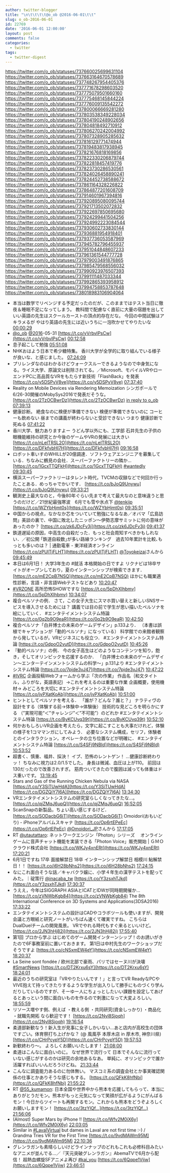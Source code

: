 ```yaml
---
author: twitter-blogger
title: "\n\t\t\t\t@o_ob @2016-06-01\t\t"
slug: o_ob-2016-06-01
id: 22769
date: '2016-06-01 12:00:00'
layout: post
comments: false
categories:
  - twitter
tags:
  - twitter-digest
---
```


https://twitter.com/o_ob/statuses/737660025699631104 https://twitter.com/o_ob/statuses/737663164670578689 https://twitter.com/o_ob/statuses/737748267954405376 https://twitter.com/o_ob/statuses/737771678298603520 https://twitter.com/o_ob/statuses/737775079501660160 https://twitter.com/o_ob/statuses/737775468145844224 https://twitter.com/o_ob/statuses/737776009135542272 https://twitter.com/o_ob/statuses/737800066669281280 https://twitter.com/o_ob/statuses/737803538349228034 https://twitter.com/o_ob/statuses/737804190248902656 https://twitter.com/o_ob/statuses/737804818492710912 https://twitter.com/o_ob/statuses/737806270242004992 https://twitter.com/o_ob/statuses/737807328905285632 https://twitter.com/o_ob/statuses/737816129771474944 https://twitter.com/o_ob/statuses/737819483817938945 https://twitter.com/o_ob/statuses/737821676818169856 https://twitter.com/o_ob/statuses/737822330206879744 https://twitter.com/o_ob/statuses/737822818457419776 https://twitter.com/o_ob/statuses/737823730286530561 https://twitter.com/o_ob/statuses/737824026458890241 https://twitter.com/o_ob/statuses/737824452738588672 https://twitter.com/o_ob/statuses/737861164328226822 https://twitter.com/o_ob/statuses/737864877201608709 https://twitter.com/o_ob/statuses/737914601967394816 https://twitter.com/o_ob/statuses/737920895080095744 https://twitter.com/o_ob/statuses/737921713502072832 https://twitter.com/o_ob/statuses/737922697850695680 https://twitter.com/o_ob/statuses/737924299441504256 https://twitter.com/o_ob/statuses/737924992223084544 https://twitter.com/o_ob/statuses/737930602733830144 https://twitter.com/o_ob/statuses/737936881954918401 https://twitter.com/o_ob/statuses/737937736053587969 https://twitter.com/o_ob/statuses/737945782796455937 https://twitter.com/o_ob/statuses/737951044848607233 https://twitter.com/o_ob/statuses/737961361544777728 https://twitter.com/o_ob/statuses/737979003491876865 https://twitter.com/o_ob/statuses/737985479568556032 https://twitter.com/o_ob/statuses/737990923976507393 https://twitter.com/o_ob/statuses/737991111487033344 https://twitter.com/o_ob/statuses/737992865393958912 https://twitter.com/o_ob/statuses/737994758853787648 https://twitter.com/o_ob/statuses/738018983106904064  

*   本当は数学でリベンジする予定だったのだが、このままではテスト当日に徹夜＆睡眠不足になってしまう。 教科間で配慮なく直前に大量の宿題を出していい英語の先生はスクールカーストの頂点的存在だな。 今回の中間試験はアキラメるが やはり英語の先生には近いうちに一泡吹かせてやりたいな [00:00:29](https://twitter.com/o_ob/statuses/737660025699631104)
*   [@o_ob](https://twitter.com/o_ob) [@2016](https://twitter.com/2016)-05-31 [https://t.co/vVrbvIPsCw](https://t.co/vVrbvIPsCw) [00:12:58](https://twitter.com/o_ob/statuses/737663164670578689)
*   息子起こして勉強 [05:51:08](https://twitter.com/o_ob/statuses/737748267954405376)
*   NHKおはよう日本で希少糖特集。 香川大学が全学的に取り組んでいる様子が良いな、と感じました。 [07:24:09](https://twitter.com/o_ob/statuses/737771678298603520)
*   プリレンダなのはわかるけどウォークスルーできるようなので中身気になる。ライス大学、原論文は削除されてる。／Microsoft、モバイルVRやローエンドPCに高品質なVRをもたらす新技術「FlashBack」を発表 [https://t.co/y5DSPvV8ve](https://t.co/y5DSPvV8ve) [07:37:40](https://twitter.com/o_ob/statuses/737775079501660160)
*   Reality on Mobile Devices via Rendering Memoization シンガポールで6/26-30開催のMobySys2016で発表だそうな。 [https://t.co/2TzOCBwrDz](https://t.co/2TzOCBwrDz) [in reply to o_ob](https://twitter.com/o_ob/statuses/737775079501660160) [07:39:13](https://twitter.com/o_ob/statuses/737775468145844224)
*   健康診断。 絶食なのに検便が準備できない 検便が準備できないのに コーヒーも飲めない 昼までの講義が終わらないと受診できない つまり 健康診断で死ぬる [07:41:22](https://twitter.com/o_ob/statuses/737776009135542272)
*   香川大学、魅力ありますよー うどん学以外にも、工学部 石井先生の子供の眼機能維持の研究とか今後のゲームやVRの発展には大きい [https://t.co/nLeITRSL2O](https://t.co/nLeITRSL2O) [https://t.co/DFkfvbHI7H](https://t.co/DFkfvbHI7H) [09:16:58](https://twitter.com/o_ob/statuses/737800066669281280)
*   ロボット車いすのWHILLが20億調達．ソフトウェアエンジニアを募集している．ちなみに鶴見の会社．スーパーファクトリーの隣か… [https://t.co/1GcxTTQFkH](https://t.co/1GcxTTQFkH) [#wantedly](https://twitter.com/search?q=%23wantedly&src=hash) [09:30:45](https://twitter.com/o_ob/statuses/737803538349228034)
*   横浜スーパーファクトリーはタレント時代，TVCMの収録などで何回か行ったことある．めっちゃでかいです． [https://t.co/bJoQ9Unywu](https://t.co/bJoQ9Unywu) [09:33:21](https://twitter.com/o_ob/statuses/737804190248902656)
*   観測史上最大なのと，今後80年ぐらい先まで考えて最大なのと意味違うと思うのだけど／21世紀最強寒波　6月でも雪や氷点下 [@tenkijp](https://twitter.com/tenkijp) [https://t.co/WZYbHjmt0s](https://t.co/WZYbHjmt0s) [09:35:51](https://twitter.com/o_ob/statuses/737804818492710912)
*   中国からの視点，なかなか芯をついていて勉強になるなあ／オバマ「広島訪問」美談の裏で、中国に敗北したニッポン〜伊勢志摩サミットに何の意味があったのか？ [https://t.co/zk6JDcFv3j](https://t.co/zk6JDcFv3j) [09:41:37](https://twitter.com/o_ob/statuses/737806270242004992)
*   鉄道遅延の原因，中高生の自殺だった．もっと社会周知すべきかもしれない．／初公開 ｢鉄道自殺数｣が多い路線ランキング　過去10年累計を比較､もっとも多いのは？ | 通勤電車 - 東洋経済オンライン [https://t.co/zPUITjFLHT](https://t.co/zPUITjFLHT) [@Toyokeizai](https://twitter.com/Toyokeizai)さんから [09:45:49](https://twitter.com/o_ob/statuses/737807328905285632)
*   本日は6月1日！ 大学3年生の #就活 本格開始の日ですよ リクナビは18卒サイトがオープンしており，夏のインターンシップが検索できます． [https://t.co/mE2CpB7NSQ](https://t.co/mE2CpB7NSQ) ほかにも職業適性診断，言語・非言語Webテストなどあり [10:20:47](https://twitter.com/o_ob/statuses/737816129771474944)
*   [#VRZONE](https://twitter.com/search?q=%23VRZONE&src=hash) 高所恐怖SHOWですな [https://t.co/5pDhXlhbmv](https://t.co/5pDhXlhbmv) [10:34:07](https://twitter.com/o_ob/statuses/737819483817938945)
*   複合ペルソナの例． さて，この女子大生にスマホ買い替えと新しいSNSサービスを導入させるためには？ 講義では目の前で学生が思い描いたペルソナを絵にしていく． #エンタテイメントシステム特論 [https://t.co/0q2b9O9eaR](https://t.co/0q2b9O9eaR) [10:42:50](https://twitter.com/o_ob/statuses/737821676818169856)
*   複合ペルソナ「白井博士の未来のゲームデザイン」p.133より． （本書は誤植でキャプションが「動的ペルソナ」になっている） 科学館での来館者観察から発しているが，VRビジネスにも役立つ． #エンタテイメントシステム特論 [https://t.co/GdpoO2vutD](https://t.co/GdpoO2vutD) [10:45:26](https://twitter.com/o_ob/statuses/737822330206879744)
*   『動的ペルソナ』の例． 今の女子高生はどのようなコンテンツを知り，飽き，そしてオリンピックを応援するのか． 「白井博士の未来のゲームデザイン～エンターテインメントシステムの科学～」p.131より #エンタテイメントシステム特論 [https://t.co/7pjde3vJ47](https://t.co/7pjde3vJ47) [10:47:22](https://twitter.com/o_ob/statuses/737822818457419776)
*   [#IVRC](https://twitter.com/search?q=%23IVRC&src=hash) 企画投稿Webフォームから学ぶ「次の作業」 作品名｛和文タイトル，ふりがな，英語表記｝→これを考えるのは重要な作業 企画概要，使用機材→ みどころを大切に #エンタテイメントシステム特論 [https://t.co/jvPXatKoAb](https://t.co/jvPXatKoAb) [10:51:00](https://twitter.com/o_ob/statuses/737823730286530561)
*   ヒントとしてペルソナを考える． 「誰が？どんな？誰と？」 ナラティヴの設計をする（体験する前→体験中→体験後） 技術的な見どころを明らかにする （”実現可能“＜”チャレンジ”＜”不可能”）のどれか #エンタテイメントシステム特論 [https://t.co/ByKCUvq39t](https://t.co/ByKCUvq39t) [10:52:10](https://twitter.com/o_ob/statuses/737824026458890241)
*   何かおもしろいVR企画を考えたら，文字に起こすことも大事だけれど，体験の様子を1コママンガにしてみよう． 必要なシステム構成，セリフ，体験者とのインタラクション，オペレータの立ち位置などが明確に． #エンタテイメントシステム特論 [https://t.co/S4SFj9NBId](https://t.co/S4SFj9NBId) [10:53:52](https://twitter.com/o_ob/statuses/737824452738588672)
*   超書く、慎重、福井、採決！ イブ、恐怖のレントゲン！ ...健康診断終わりッ！ ちなみに視力は2.0/1.5でした。 身長は微減、血圧は上が110。 前回は130だったので改善されすぎ。 筋肉ついてきたので腹囲は減っても体重はドス重いです。 [13:19:45](https://twitter.com/o_ob/statuses/737861164328226822)
*   Stars and Gas of the Running Chicken Nebula via NASA [https://t.co/Y3SiTUwHdA](https://t.co/Y3SiTUwHdA) [https://t.co/DGZQiY7I6A](https://t.co/DGZQiY7I6A) [13:34:30](https://twitter.com/o_ob/statuses/737864877201608709)
*   VRエンタテイメントシステムの研究室らしくなってきたな...。 [https://t.co/qjZMqJ6upQ](https://t.co/qjZMqJ6upQ) [16:52:05](https://twitter.com/o_ob/statuses/737914601967394816)
*   ScanSnapの新製品，ちょい高い感じするけど． [https://t.co/SODacbG6iT](https://t.co/SODacbG6iT) Omoidori(おもいどり) - iPhoneアルバムスキャナ [https://t.co/Op6rtEPeEc](https://t.co/Op6rtEPeEc) [@Omoidori_JP](https://twitter.com/Omoidori_JP)さんから [17:17:05](https://twitter.com/o_ob/statuses/737920895080095744)
*   RT [@utautattaro](https://twitter.com/utautattaro): ネットワークエンジン「Photon」シリーズ 　オンラインゲームに音声チャット機能を実装できる「Photon Voice」販売開始 | ＧＭＯクラウド株式会社 [https://t.co/WKJy4xnERt](https://t.co/WKJy4xnERt) [17:20:21](https://twitter.com/o_ob/statuses/737921713502072832)
*   6月1日ですね 17卒 面接解禁日 18卒 インターンシップ解禁日 相模川 鮎解禁日！！ [https://t.co/i6H28bNhs2](https://t.co/i6H28bNhs2) [17:24:15](https://twitter.com/o_ob/statuses/737922697850695680)
*   なにこれ面白そうな話／キャバクラ嬢に、小学４年生の漢字テストを配ってみた。｜碇策行 [@inacaba_tw](https://twitter.com/inacaba_tw) [https://t.co/Y3zsxhTJkd](https://t.co/Y3zsxhTJkd) [17:30:37](https://twitter.com/o_ob/statuses/737924299441504256)
*   うええ，今年はSIGGRAPH ASIAとICATとIDWが同時期開催か… [https://t.co/zVNWbKgb84](https://t.co/zVNWbKgb84) The 8th International Conference on 3D Systems and Applications(3DSA2016) [17:33:22](https://twitter.com/o_ob/statuses/737924992223084544)
*   エンタテイメントシステムの設計はCADやコラボツールも使いますが、開発会議と方眼紙と研究ノートがいちばん速くて確実ですね。 こちらはDualDuelチームの開発風景。 VRでやれる時代もすぐ来るといいけど。 [https://t.co/2JN3hHj82i](https://t.co/2JN3hHj82i) [17:55:40](https://twitter.com/o_ob/statuses/737930602733830144)
*   第1回 プロから学ぶ はじめてのゲーム開発インターンシップ！のお誘いがきたので6F事務室前に置いておきます。 第1日は中村先生のワークショップだそうですよ [https://t.co/cNSxmEW4eY](https://t.co/cNSxmEW4eY) [18:20:37](https://twitter.com/o_ob/statuses/737936881954918401)
*   La Seine sont fondée / 欧州北部で豪雨、パリではセーヌ川が決壊 [#SmartNews](https://twitter.com/search?q=%23SmartNews&src=hash) [https://t.co/DT2Krxu6sY](https://t.co/DT2Krxu6sY) [18:24:01](https://twitter.com/o_ob/statuses/737937736053587969)
*   最近のうちの研究室は「VRやりたいんです！」と言ってVR ReadyなPCやVIVE抱えて持ってきたりするような学生が出入りして勝手にものづくり学んだりしているのですが、そーゆー人にちょっとしたいい課題を設定してあげるとあっという間に面白いものを作るので刺激になって大変よろしい。 [18:55:59](https://twitter.com/o_ob/statuses/737945782796455937)
*   リソース増やす側、例えば ・教える側 ・共同研究(資金しっかり) ・商品化 ・就職先開拓 なら歓迎です！ [https://t.co/2Nyl8Sjoqh](https://t.co/2Nyl8Sjoqh) [19:16:54](https://twitter.com/o_ob/statuses/737951044848607233)
*   柔道部新歓なう！新入生が見事に女子しかいない...あと店内が高校生の団体ですごい。体育祭打ち上げかな？ (@ 風風亭 本厚木店 in 厚木市, 神奈川県) [https://t.co/CHrPcypY5D](https://t.co/CHrPcypY5D) [19:57:53](https://twitter.com/o_ob/statuses/737961361544777728)
*   新歓終わり〜。 よろしくお願いいたします！ [21:08:00](https://twitter.com/o_ob/statuses/737979003491876865)
*   柔道はこんなに面白いのに。 なぜ世界で流行って 日本でそんなに流行っていない感じがするのかは研究の余地あるなあ。 単純に、オリンピックで誰か活躍すればいいんだろうけどね。 [21:33:44](https://twitter.com/o_ob/statuses/737985479568556032)
*   こんなに調査能力あるのに勿体無い。 マスコミ系の調査会社とか事実確認関係の仕事とかありそうな感じもする。 [https://t.co/QFkK8hfNbi](https://t.co/QFkK8hfNbi) [21:55:22](https://twitter.com/o_ob/statuses/737990923976507393)
*   RT [@55_kumamon](https://twitter.com/55_kumamon): 日本全国や世界中から熊本を応援してもらって、本当にありがとうだモン。熊本がもっと元気になって笑顔が広がるようにがんばるモン！今日からツイートも再開するモン。これからも熊本をどうぞよろしくお願いしますモン！ [https://t.co/3tzYlQf…](https://t.co/3tzYlQf…) [21:56:06](https://twitter.com/o_ob/statuses/737991111487033344)
*   (Almost) Super Mars by iPhone !! [https://t.co/Wfv2M0iX6y](https://t.co/Wfv2M0iX6y) [22:03:05](https://twitter.com/o_ob/statuses/737992865393958912)
*   Similar in [#LavalVirtual](https://twitter.com/search?q=%23LavalVirtual&src=hash) but dames in Laval are not first time :-) / Grandma Tries VR for the First Time [https://t.co/9vdMAWm95M](https://t.co/9vdMAWm95M) [22:10:36](https://twitter.com/o_ob/statuses/737994758853787648)
*   グレンラガンも素晴らしいけどラインナップのどれもこれも必修科目みたいなアニメが並んでる...／『天元突破グレンラガン』AbemaTVで6月から配信！ 超熱血螺旋SFアニメよ再び [#kai_you](https://twitter.com/search?q=%23kai_you&src=hash) [https://t.co/6Qqpe1Vjiw](https://t.co/6Qqpe1Vjiw) [23:46:51](https://twitter.com/o_ob/statuses/738018983106904064)